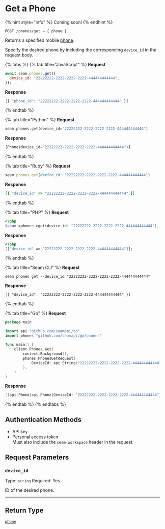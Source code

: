 # Get a Phone

{% hint style="info" %}
Coming soon!
{% endhint %}

```
POST /phones/get ⇒ { phone }
```

Returns a specified mobile [phone](./).

Specify the desired phone by including the corresponding `device_id` in the request body.

{% tabs %}
{% tab title="JavaScript" %}
**Request**

```javascript
await seam.phones.get({
  device_id: "22222222-2222-2222-2222-444444444444",
});
```

**Response**

```javascript
[{ "phone_id": "22222222-2222-2222-2222-444444444444" }]
```
{% endtab %}

{% tab title="Python" %}
**Request**

```python
seam.phones.get(device_id="22222222-2222-2222-2222-444444444444")
```

**Response**

```python
[Phone(device_id="22222222-2222-2222-2222-444444444444")]
```
{% endtab %}

{% tab title="Ruby" %}
**Request**

```ruby
seam.phones.get(device_id: "22222222-2222-2222-2222-444444444444")
```

**Response**

```ruby
[{ "device_id" => "22222222-2222-2222-2222-444444444444" }]
```
{% endtab %}

{% tab title="PHP" %}
**Request**

```php
<?php
$seam->phones->get(device_id: "22222222-2222-2222-2222-444444444444");
```

**Response**

```php
<?php
[["device_id" => "22222222-2222-2222-2222-444444444444"]];
```
{% endtab %}

{% tab title="Seam CLI" %}
**Request**

```seam_cli
seam phones get --device_id "22222222-2222-2222-2222-444444444444"
```

**Response**

```seam_cli
[{ "device_id": "22222222-2222-2222-2222-444444444444" }]
```
{% endtab %}

{% tab title="Go" %}
**Request**

```go
package main

import api "github.com/seamapi/go"
import phones "github.com/seamapi/go/phones"

func main() {
	client.Phones.Get(
		context.Background(),
		phones.PhonesGetRequest{
			DeviceId: api.String("22222222-2222-2222-2222-444444444444"),
		},
	)
}
```

**Response**

```go
[]api.Phone{api.Phone{DeviceId: "22222222-2222-2222-2222-444444444444"}}
```
{% endtab %}
{% endtabs %}

## Authentication Methods

* API key
* Personal access token\
  Must also include the `seam-workspace` header in the request.

## Request Parameters

### `device_id`

Type: `string` Required: Yes

ID of the desired phone.

***

## Return Type

[`phone`](./)
